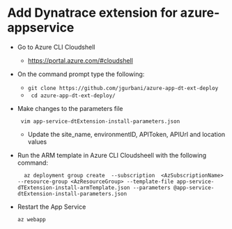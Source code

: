 # Add Dynatrace extension for azure-appservice

- Go to Azure CLI Cloudshell 
  - https://portal.azure.com/#cloudshell
- On the command prompt type the following: 
  - ``` git clone https://github.com/jgurbani/azure-app-dt-ext-deploy ```
  - ```  cd azure-app-dt-ext-deploy/ ```
- Make changes to the parameters file
  ```
   vim app-service-dtExtension-install-parameters.json
  ```
    - Update the site_name, environmentID, APIToken, APIUrl and location values
- Run the ARM template in Azure CLI Cloudsheell with the following command:  
    ```
      az deployment group create  --subscription  <AzSubscriptionName> --resource-group <AzResourceGroup> --template-file app-service-dTExtension-install-armTemplate.json --parameters @app-service-dtExtension-install-parameters.json  
    ```
- Restart the App Service
  
    ```
    az webapp
    ```
